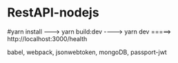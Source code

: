 # RestAPI-nodejs

#yarn install ---> yarn build:dev ----> yarn dev =====> http://localhost:3000/health

babel, webpack, jsonwebtoken, mongoDB, passport-jwt

